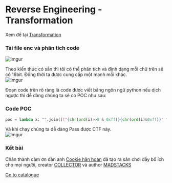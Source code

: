 # Reverse Engineering - Transformation

Xem đề tại [Transformation](https://battle.cookiearena.org/challenges/reverse-engineering/transformation)

### Tải file enc và phân tích code

![Imgur](https://i.imgur.com/LY8CUZK.png)

Theo kiến thức có sẵn thì tôi có thể phân tích và định dạng mỗi chữ trên sẽ có 16bit. Đồng thời ta được cung cấp một manh mối khác.<br>
![Imgur](https://i.imgur.com/XeX82ia.png)

Đoạn code trên rõ ràng là code được viết bằng ngôn ngữ python nếu dịch ngược thì dễ dàng chúng ta sẽ có POC như sau:

### Code POC

```python
poc = lambda x: "".join([f"{chr(ord(i)>>8 & 0xff)}{chr(ord(i)&0xff)}" for i in x])
```

Và khi chạy chúng ta dễ dàng Pass được CTF này.<br>
![Imgur](https://i.imgur.com/PosJJs6.png)

### Kết bài

Chân thành cảm ơn đàn anh [Cookie hân hoan](https://www.facebook.com/cookie.han.hoan) đã tạo ra sân chơi đầy bổ ích cho mọi người, creator [COLLECTOR](https://battle.cookiearena.org/challenges/reverse-engineering/transformation) và author [MADSTACKS](https://play.picoctf.org/practice/challenge/104?category=3&page=1)

[Go to catalogue](../README.md)

